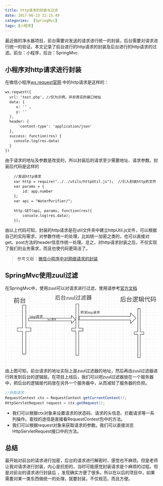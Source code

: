 ```yaml
---
title: http请求的封装与过滤
date: 2017-06-23 22:15:49
categories:  [SpringMvc]
tags: [小程序]
---
```


最近做的净水器项目，前台需要对发送的请求进行统一的封装，后台需要对请求进行统一的验证。本文记录了前台进行的http请求的封装及后台进行的http请求的过滤。前台：小程序，后台：SpringMvc.

<!--more-->

## 小程序对http请求进行封装
在微信小程序[wx.request官网](https://mp.weixin.qq.com/debug/wxadoc/dev/api/network-request.html) 中的http请求是这样的：
```
wx.request({
  url: 'test.php', //仅为示例，并非真实的接口地址
  data: {
     x: '' ,
     y: ''
  },
  header: {
      'content-type': 'application/json'
  },
  success: function(res) {
    console.log(res.data)
  }
})
```
由于请求的地址及参数是改变的，所以封装后的请求至少需要地址、请求参数。封装后代码是这样的
```
    //发送http请求
    var http = require("../../utils/httpUtil.js");	//引入封装http的文件
    var params = {
        id: app.number
    };
    var api = "WaterPurifier/";
    
    http.GET(api, params, function(res){
        console.log(res.data);
    });
```
由以上代码可知，封装的http请求是在util文件夹中建立httpUtil.js文件，可以根据自己的实际需求，对参数作统一的处理，比如统一加密之类的，也可以直接对get、post方法的header信息作统一处理。总之，对http请求封装之后，不仅实现了我们的业务需求，而且也使代码更简洁了。

> 参考文献：[微信小程序中对网络请求的封装](https://ywxv.github.io/wxapp-http-request.html) 

## SpringMvc使用zuul过滤
在SpringMvc中，使用zuul可以对请求进行过滤，使用请参考[官方文档](http://spring.io/guides/gs/routing-and-filtering/) 
![](/images/7.png)
由上图可知，前台请求的地址实际上是zuul过滤器的地址，然后再由zuul过滤器进行转发到后台的逻辑层。在项目上线后，我们可以吧zuul过滤器放在一个服务器中，把后台的逻辑层代码放在另外一个服务器中，从而减轻了服务器的负担。
```JAVA
//获取请求
RequestContext ctx = RequestContext.getCurrentContext();
HttpServletRequest request = ctx.getRequest();
 ```
 + 我们可以根据ctx对象来设置请求的状态码、请求的头信息、拦截请求等一系列操作。查找的途径是直接看RequestContext包中的方法。
 + 我们可以根据request对象来获取请求的参数。我们可以直接浏览HttpServletRequest接口中的方法。
 
## 总结
最开始对前台的请求进行加密，后台的请求进行解密时，感觉也不麻烦。但是老师让我对请求进行封装，内心是抗拒的，当时可能感觉封装请求是个麻烦的过程。但是对前台的请求进行封装后 ，发现确实方便了很多。所以在以后的项目中，如果需要对某一类东西做统一的处理，就要封装，不仅规范，而且方便。